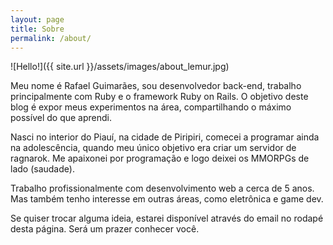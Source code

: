 ```yaml
---
layout: page
title: Sobre
permalink: /about/
---
```

![Hello!]({{ site.url }}/assets/images/about_lemur.jpg)

Meu nome é Rafael Guimarães, sou desenvolvedor back-end, trabalho principalmente
com Ruby e o framework Ruby on Rails. O objetivo deste blog é expor meus experimentos
na área, compartilhando o máximo possível do que aprendi.

Nasci no interior do Piauí, na cidade de Piripiri, comecei a programar ainda
na adolescência, quando meu único objetivo era criar um servidor de ragnarok.
Me apaixonei por programação e logo deixei os MMORPGs de lado (saudade).

Trabalho profissionalmente com desenvolvimento web a cerca de 5 anos.
Mas também tenho interesse em outras áreas, como eletrônica e game dev.

Se quiser trocar alguma ideia, estarei disponível através do email
no rodapé desta página. Será um prazer conhecer você.
